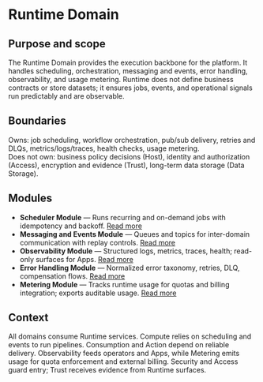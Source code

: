 # Runtime Domain

## Purpose and scope
The Runtime Domain provides the execution backbone for the platform. It handles scheduling, orchestration, messaging and events, error handling, observability, and usage metering. Runtime does not define business contracts or store datasets; it ensures jobs, events, and operational signals run predictably and are observable.

## Boundaries
Owns: job scheduling, workflow orchestration, pub/sub delivery, retries and DLQs, metrics/logs/traces, health checks, usage metering.  
Does not own: business policy decisions (Host), identity and authorization (Access), encryption and evidence (Trust), long-term data storage (Data Storage).

## Modules
- **Scheduler Module** — Runs recurring and on-demand jobs with idempotency and backoff. [Read more](./scheduler/index.md)
- **Messaging and Events Module** — Queues and topics for inter-domain communication with replay controls. [Read more](./messaging-events/index.md)
- **Observability Module** — Structured logs, metrics, traces, health; read-only surfaces for Apps. [Read more](./observability/index.md)
- **Error Handling Module** — Normalized error taxonomy, retries, DLQ, compensation flows. [Read more](./error-handling/index.md)
- **Metering Module** — Tracks runtime usage for quotas and billing integration; exports auditable usage. [Read more](./metering/index.md)

## Context
All domains consume Runtime services. Compute relies on scheduling and events to run pipelines. Consumption and Action depend on reliable delivery. Observability feeds operators and Apps, while Metering emits usage for quota enforcement and external billing. Security and Access guard entry; Trust receives evidence from Runtime surfaces.
